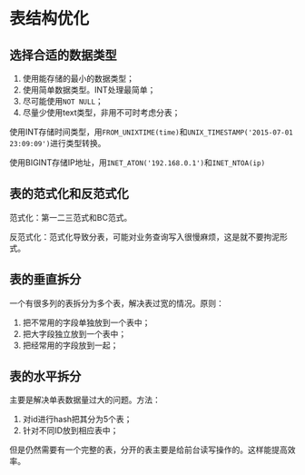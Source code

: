 表结构优化
===============

## 选择合适的数据类型
1. 使用能存储的最小的数据类型；
2. 使用简单数据类型。INT处理最简单；
3. 尽可能使用`NOT NULL`；
4. 尽量少使用text类型，非用不可时考虑分表；

使用INT存储时间类型，用`FROM_UNIXTIME(time)`和`UNIX_TIMESTAMP('2015-07-01 23:09:09')`进行类型转换。

使用BIGINT存储IP地址，用`INET_ATON('192.168.0.1')`和`INET_NTOA(ip)`

## 表的范式化和反范式化
范式化：第一二三范式和BC范式。

反范式化：范式化导致分表，可能对业务查询写入很慢麻烦，这是就不要拘泥形式。

## 表的垂直拆分
一个有很多列的表拆分为多个表，解决表过宽的情况。原则：
1. 把不常用的字段单独放到一个表中；
2. 把大字段独立放到一个表中；
3. 把经常用的字段放到一起；


## 表的水平拆分
主要是解决单表数据量过大的问题。方法：
1. 对id进行hash把其分为5个表；
2. 针对不同ID放到相应表中；

但是仍然需要有一个完整的表，分开的表主要是给前台读写操作的。这样能提高效率。



